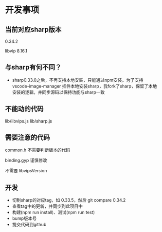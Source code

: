 # 开发事项

## 当前对应sharp版本

0.34.2

libvip 8.16.1

## 与sharp有何不同？

- sharp0.33.0之后，不再支持本地安装，只能通过npm安装。为了支持 vscode-image-manager 插件本地安装sharp，我fork了sharp，保留了本地安装的逻辑，并同步源码以保持功能与sharp一致

## 不能动的代码

lib/libvips.js
lib/sharp.js

## 需要注意的代码

common.h 不需要判断版本的代码

binding.gyp 谨慎修改

不需要 libvipsVersion

## 开发

- 切到sharp的对应tag，如 0.33.5，然后 git compare 0.34.2
- 查看tag中的更新，并同步到此项目中
- 构建(npm run install)、测试(npm run test)
- bump版本号
- 提交代码到github
